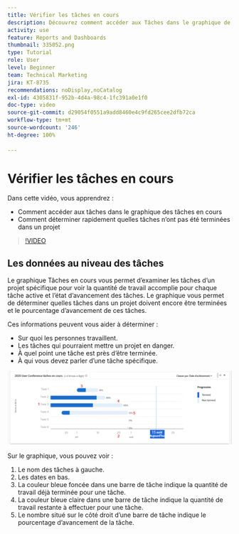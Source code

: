 ```yaml
---
title: Vérifier les tâches en cours
description: Découvrez comment accéder aux Tâches dans le graphique de tâches en cours et comment voir rapidement quelles tâches n’ont pas été effectuées dans un projet, le tout dans [!UICONTROL Analytique améliorée].
activity: use
feature: Reports and Dashboards
thumbnail: 335052.png
type: Tutorial
role: User
level: Beginner
team: Technical Marketing
jira: KT-8735
recommendations: noDisplay,noCatalog
exl-id: 4305831f-952b-4d4a-98c4-1fc391a0e1f0
doc-type: video
source-git-commit: d29054f0551a9add8460e4c9fd265cee2dfb72ca
workflow-type: tm+mt
source-wordcount: '246'
ht-degree: 100%

---
```


# Vérifier les tâches en cours

Dans cette vidéo, vous apprendrez :

* Comment accéder aux tâches dans le graphique des tâches en cours
* Comment déterminer rapidement quelles tâches n’ont pas été terminées dans un projet

>[!VIDEO](https://video.tv.adobe.com/v/335052/?quality=12&learn=on)

## Les données au niveau des tâches

Le graphique Tâches en cours vous permet d’examiner les tâches d’un projet spécifique pour voir la quantité de travail accomplie pour chaque tâche active et l’état d’avancement des tâches. Le graphique vous permet de déterminer quelles tâches dans un projet doivent encore être terminées et le pourcentage d’avancement de ces tâches.

Ces informations peuvent vous aider à déterminer :

* Sur quoi les personnes travaillent.
* Les tâches qui pourraient mettre un projet en danger.
* À quel point une tâche est près d’être terminée.
* À qui vous devez parler d’une tâche spécifique.

![Image montrant une tâche dans un graphique de tâches en cours avec des nombres indiquant les zones décrites dans les puces ci-dessous](assets/section-2-11.png)

Sur le graphique, vous pouvez voir :

1. Le nom des tâches à gauche.
1. Les dates en bas.
1. La couleur bleue foncée dans une barre de tâche indique la quantité de travail déjà terminée pour une tâche.
1. La couleur bleue claire dans une barre de tâche indique la quantité de travail restante à effectuer pour une tâche.
1. Le nombre situé sur le côté droit d’une barre de tâche indique le pourcentage d’avancement de la tâche.
